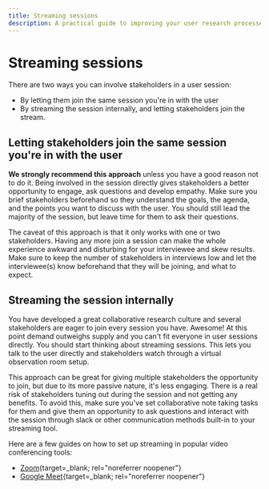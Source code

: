 ```yaml
---
title: Streaming sessions
description: A practical guide to improving your user research processes.
---
```


# Streaming sessions

There are two ways you can involve stakeholders in a user session:
- By letting them join the same session you're in with the user
- By streaming the session internally, and letting stakeholders join the stream.

## Letting stakeholders join the same session you're in with the user

**We strongly recommend this approach** unless you have a good reason not to do it. Being involved in the session directly gives stakeholders a better opportunity to engage, ask questions and develop empathy. Make sure you brief stakeholders beforehand so they understand the goals, the agenda, and the points you want to discuss with the user. You should still lead the majority of the session, but leave time for them to ask their questions.

The caveat of this approach is that it only works with one or two stakeholders. Having any more join a session can make the whole experience awkward and disturbing for your interviewee and skew results. Make sure to keep the number of stakeholders in interviews low and let the interviewee(s) know beforehand that they will be joining, and what to expect.


## Streaming the session internally

You have developed a great collaborative research culture and several stakeholders are eager to join every session you have. Awesome! At this point demand outweighs supply and you can't fit everyone in user sessions directly. You should start thinking about streaming sessions. This lets you talk to the user directly and stakeholders watch through a virtual observation room setup.

This approach can be great for giving multiple stakeholders the opportunity to join, but due to its more passive nature, it's less engaging. There is a real risk of stakeholders tuning out during the session and not getting any benefits. To avoid this, make sure you've set collaborative note taking tasks for them and give them an opportunity to ask questions and interact with the session through slack or other communication methods built-in to your streaming tool.


Here are a few guides on how to set up streaming in popular video conferencing tools:

- [Zoom](https://support.zoom.us/hc/en-us/articles/115001777826-Live-streaming-using-a-custom-service){target=_blank; rel="noreferrer noopener"}
- [Google Meet](https://support.google.com/meet/answer/9308630?hl=en&co=GENIE.Platform%3DDesktop){target=_blank; rel="noreferrer noopener"}